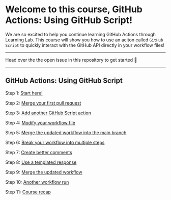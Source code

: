 # Welcome to this course, GitHub Actions: Using GitHub Script!

We are so excited to help you continue learning GitHub Actions through Learning Lab.  This course will show you how to use an aciton called `GitHub Script` to quickly interact with the GitHub API directly in your workflow files!

---

Head over the the open issue in this repository to get started :tada:

<hr/>

## GitHub Actions: Using GitHub Script

Step 1: [Start here!](https://github.com/Zi-Tao/write-github-script/issues/1)

Step 2: [Merge your first pull request](https://github.com/Zi-Tao/write-github-script/pull/2)

Step 3: [Add another GitHub Script action](https://github.com/Zi-Tao/write-github-script/issues/3)

Step 4: [Modify your workflow file](https://github.com/Zi-Tao/write-github-script/issues/3)

Step 5: [Merge the updated workflow into the main branch](https://github.com/Zi-Tao/write-github-script/pull/4)

Step 6: [Break your workflow into multiple steps](https://github.com/Zi-Tao/write-github-script/issues/5)

Step 7: [Create better comments](https://github.com/Zi-Tao/write-github-script/pull/6)

Step 8: [Use a templated response](https://github.com/Zi-Tao/write-github-script/pull/6)

Step 9: [Merge the updated workflow](https://github.com/Zi-Tao/write-github-script/pull/6)

Step 10: [Another workflow run](https://github.com/Zi-Tao/write-github-script/issues/7)

Step 11: [Course recap](https://github.com/Zi-Tao/write-github-script/issues/8)
